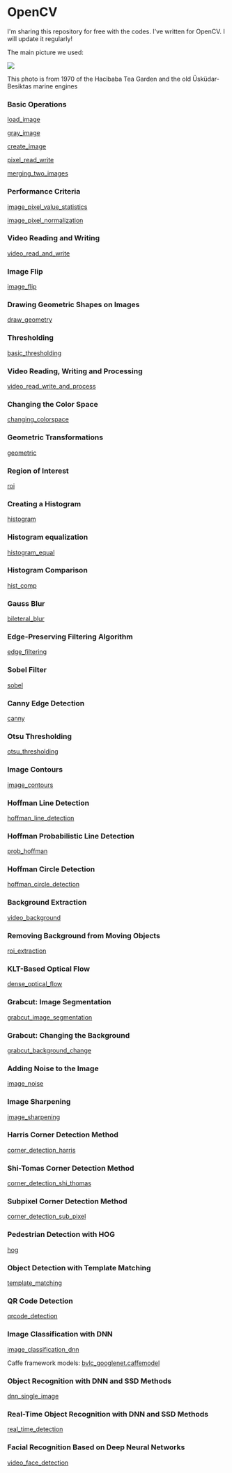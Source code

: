 # OpenCV

I'm sharing this repository for free with the codes. I've written for OpenCV. I will update it regularly!

The main picture we used:

![](img/resim.jpg)

This photo is from 1970 of the Hacibaba Tea Garden and the old Üsküdar-Besiktas marine engines

### Basic Operations
[load_image](./load_image.py)

[gray_image](./gray_image.py)

[create_image](./create_image.py)

[pixel_read_write](./pixel_read_write.py)

[merging_two_images](./merging_two_images.py)

### Performance Criteria
[image_pixel_value_statistics](./image_pixel_value_statistics.py)

[image_pixel_normalization](./image_pixel_normalization.py)

### Video Reading and Writing
[video_read_and_write](./video_read_and_write.py)

### Image Flip
[image_flip](./image_flip.py)

### Drawing Geometric Shapes on Images
[draw_geometry](./draw_geometry.py)

### Thresholding
[basic_thresholding](./basic_thresholding.py)

### Video Reading, Writing and Processing
[video_read_write_and_process](./video_read_write_and_process.py)

### Changing the Color Space
[changing_colorspace](./changing_colorspace.py)

### Geometric Transformations
[geometric](./geometric.py)

### Region of Interest
[roi](./roi.py)

### Creating a Histogram
[histogram](./histogram.py)

### Histogram equalization
[histogram_equal](./histogram_equal.py)

### Histogram Comparison
[hist_comp](./hist_comp.py)

### Gauss Blur
[bileteral_blur](./bileteral_blur.py)

### Edge-Preserving Filtering Algorithm
[edge_filtering](./edge_filtering.py)

### Sobel Filter
[sobel](./sobel.py)

### Canny Edge Detection
[canny](./canny.py)

### Otsu Thresholding
[otsu_thresholding](./otsu_thresholding.py)

### Image Contours
[image_contours](./image_contours.py)

### Hoffman Line Detection
[hoffman_line_detection](./hoffman_line_detection.py)

### Hoffman Probabilistic Line Detection
[prob_hoffman](./prob_hoffman.py)

### Hoffman Circle Detection
[hoffman_circle_detection](./hoffman_circle_detection.py)

### Background Extraction
[video_background](./video_background.py)

### Removing Background from Moving Objects
[roi_extraction](./roi_extraction.py)

### KLT-Based Optical Flow
[dense_optical_flow](./dense_optical_flow.py)

### Grabcut: Image Segmentation
[grabcut_image_segmentation](./grabcut_image_segmentation.py)

### Grabcut: Changing the Background
[grabcut_background_change](./grabcut_background_change.py)

### Adding Noise to the Image
[image_noise](./image_noise.py)

### Image Sharpening
[image_sharpening](./image_sharpening.py)

### Harris Corner Detection Method
[corner_detection_harris](./corner_detection_harris.py)

### Shi-Tomas Corner Detection Method
[corner_detection_shi_thomas](./corner_detection_shi_thomas.py)

### Subpixel Corner Detection Method
[corner_detection_sub_pixel](./corner_detection_sub_pixel.py)

### Pedestrian Detection with HOG
[hog](./hog.py)

### Object Detection with Template Matching
[template_matching](./template_matching.py)

### QR Code Detection
[qrcode_detection](./qrcode_detection.py)

### Image Classification with DNN
[image_classification_dnn](./image_classification_dnn.py)

 Caffe framework models: [bvlc_googlenet.caffemodel](http://dl.caffe.berkeleyvision.org/bvlc_googlenet.caffemodel)

### Object Recognition with DNN and SSD Methods
[dnn_single_image](./dnn_single_image.py)

### Real-Time Object Recognition with DNN and SSD Methods
[real_time_detection](./real_time_detection.py)

### Facial Recognition Based on Deep Neural Networks
[video_face_detection](./video_face_detection.py)
